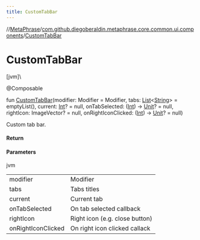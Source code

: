 ```yaml
---
title: CustomTabBar
---
```

//[MetaPhrase](../../index.html)/[com.github.diegoberaldin.metaphrase.core.common.ui.components](index.html)/[CustomTabBar](-custom-tab-bar.html)



# CustomTabBar



[jvm]\




@Composable



fun [CustomTabBar](-custom-tab-bar.html)(modifier: Modifier = Modifier, tabs: [List](https://kotlinlang.org/api/latest/jvm/stdlib/kotlin.collections/-list/index.html)&lt;[String](https://kotlinlang.org/api/latest/jvm/stdlib/kotlin/-string/index.html)&gt; = emptyList(), current: [Int](https://kotlinlang.org/api/latest/jvm/stdlib/kotlin/-int/index.html)? = null, onTabSelected: ([Int](https://kotlinlang.org/api/latest/jvm/stdlib/kotlin/-int/index.html)) -&gt; [Unit](https://kotlinlang.org/api/latest/jvm/stdlib/kotlin/-unit/index.html)? = null, rightIcon: ImageVector? = null, onRightIconClicked: ([Int](https://kotlinlang.org/api/latest/jvm/stdlib/kotlin/-int/index.html)) -&gt; [Unit](https://kotlinlang.org/api/latest/jvm/stdlib/kotlin/-unit/index.html)? = null)



Custom tab bar.



#### Return



#### Parameters


jvm

| | |
|---|---|
| modifier | Modifier |
| tabs | Tabs titles |
| current | Current tab |
| onTabSelected | On tab selected callback |
| rightIcon | Right icon (e.g. close button) |
| onRightIconClicked | On right icon clicked callack |




